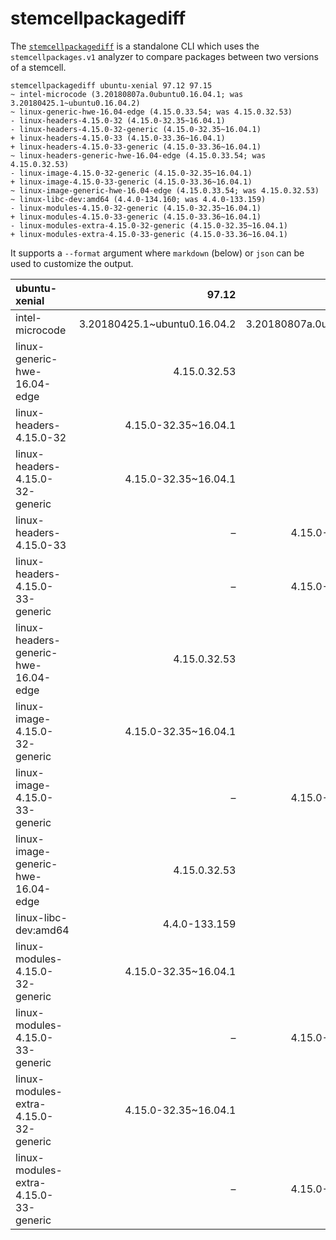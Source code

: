 # stemcellpackagediff

The [`stemcellpackagediff`](../../main/stemcellpackagediff) is a standalone CLI which uses the `stemcellpackages.v1` analyzer to compare packages between two versions of a stemcell.

    stemcellpackagediff ubuntu-xenial 97.12 97.15
    ~ intel-microcode (3.20180807a.0ubuntu0.16.04.1; was 3.20180425.1~ubuntu0.16.04.2)
    ~ linux-generic-hwe-16.04-edge (4.15.0.33.54; was 4.15.0.32.53)
    - linux-headers-4.15.0-32 (4.15.0-32.35~16.04.1)
    - linux-headers-4.15.0-32-generic (4.15.0-32.35~16.04.1)
    + linux-headers-4.15.0-33 (4.15.0-33.36~16.04.1)
    + linux-headers-4.15.0-33-generic (4.15.0-33.36~16.04.1)
    ~ linux-headers-generic-hwe-16.04-edge (4.15.0.33.54; was 4.15.0.32.53)
    - linux-image-4.15.0-32-generic (4.15.0-32.35~16.04.1)
    + linux-image-4.15.0-33-generic (4.15.0-33.36~16.04.1)
    ~ linux-image-generic-hwe-16.04-edge (4.15.0.33.54; was 4.15.0.32.53)
    ~ linux-libc-dev:amd64 (4.4.0-134.160; was 4.4.0-133.159)
    - linux-modules-4.15.0-32-generic (4.15.0-32.35~16.04.1)
    + linux-modules-4.15.0-33-generic (4.15.0-33.36~16.04.1)
    - linux-modules-extra-4.15.0-32-generic (4.15.0-32.35~16.04.1)
    + linux-modules-extra-4.15.0-33-generic (4.15.0-33.36~16.04.1)

It supports a `--format` argument where `markdown` (below) or `json` can be used to customize the output.

| ubuntu-xenial | 97.12 | 97.15 |
|:------------- | -----:| -----:|
| intel-microcode | 3.20180425.1~ubuntu0.16.04.2 | 3.20180807a.0ubuntu0.16.04.1 |
| linux-generic-hwe-16.04-edge | 4.15.0.32.53 | 4.15.0.33.54 |
| linux-headers-4.15.0-32 | 4.15.0-32.35~16.04.1 | &ndash; |
| linux-headers-4.15.0-32-generic | 4.15.0-32.35~16.04.1 | &ndash; |
| linux-headers-4.15.0-33 | &ndash; | 4.15.0-33.36~16.04.1 |
| linux-headers-4.15.0-33-generic | &ndash; | 4.15.0-33.36~16.04.1 |
| linux-headers-generic-hwe-16.04-edge | 4.15.0.32.53 | 4.15.0.33.54 |
| linux-image-4.15.0-32-generic | 4.15.0-32.35~16.04.1 | &ndash; |
| linux-image-4.15.0-33-generic | &ndash; | 4.15.0-33.36~16.04.1 |
| linux-image-generic-hwe-16.04-edge | 4.15.0.32.53 | 4.15.0.33.54 |
| linux-libc-dev:amd64 | 4.4.0-133.159 | 4.4.0-134.160 |
| linux-modules-4.15.0-32-generic | 4.15.0-32.35~16.04.1 | &ndash; |
| linux-modules-4.15.0-33-generic | &ndash; | 4.15.0-33.36~16.04.1 |
| linux-modules-extra-4.15.0-32-generic | 4.15.0-32.35~16.04.1 | &ndash; |
| linux-modules-extra-4.15.0-33-generic | &ndash; | 4.15.0-33.36~16.04.1 |


